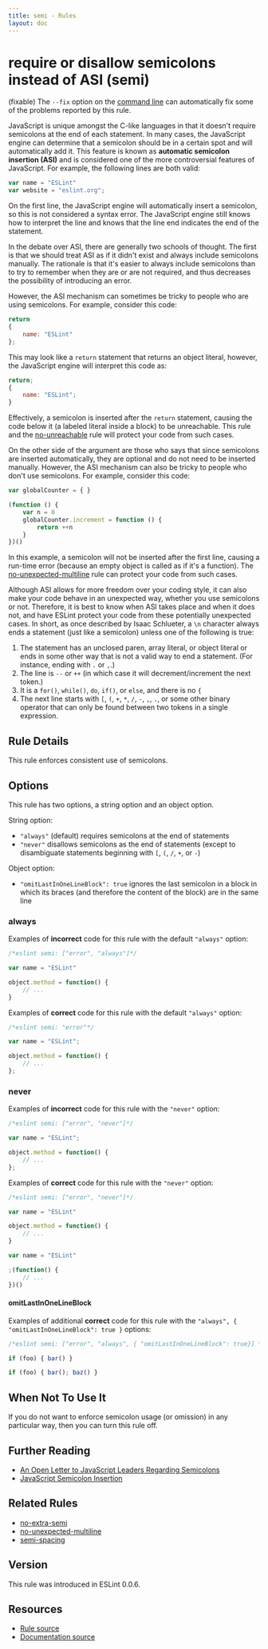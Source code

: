 ```yaml
---
title: semi - Rules
layout: doc
---
```

<!-- Note: No pull requests accepted for this file. See README.md in the root directory for details. -->

# require or disallow semicolons instead of ASI (semi)

(fixable) The `--fix` option on the [command line](../user-guide/command-line-interface#fix) can automatically fix some of the problems reported by this rule.

JavaScript is unique amongst the C-like languages in that it doesn't require semicolons at the end of each statement. In many cases, the JavaScript engine can determine that a semicolon should be in a certain spot and will automatically add it. This feature is known as **automatic semicolon insertion (ASI)** and is considered one of the more controversial features of JavaScript. For example, the following lines are both valid:

```js
var name = "ESLint"
var website = "eslint.org";
```

On the first line, the JavaScript engine will automatically insert a semicolon, so this is not considered a syntax error. The JavaScript engine still knows how to interpret the line and knows that the line end indicates the end of the statement.

In the debate over ASI, there are generally two schools of thought. The first is that we should treat ASI as if it didn't exist and always include semicolons manually. The rationale is that it's easier to always include semicolons than to try to remember when they are or are not required, and thus decreases the possibility of introducing an error.

However, the ASI mechanism can sometimes be tricky to people who are using semicolons. For example, consider this code:

```js
return
{
    name: "ESLint"
};
```

This may look like a `return` statement that returns an object literal, however, the JavaScript engine will interpret this code as:

```js
return;
{
    name: "ESLint";
}
```

Effectively, a semicolon is inserted after the `return` statement, causing the code below it (a labeled literal inside a block) to be unreachable. This rule and the [no-unreachable](no-unreachable) rule will protect your code from such cases.

On the other side of the argument are those who says that since semicolons are inserted automatically, they are optional and do not need to be inserted manually. However, the ASI mechanism can also be tricky to people who don't use semicolons. For example, consider this code:

```js
var globalCounter = { }

(function () {
    var n = 0
    globalCounter.increment = function () {
        return ++n
    }
})()
```

In this example, a semicolon will not be inserted after the first line, causing a run-time error (because an empty object is called as if it's a function). The [no-unexpected-multiline](no-unexpected-multiline) rule can protect your code from such cases.

Although ASI allows for more freedom over your coding style, it can also make your code behave in an unexpected way, whether you use semicolons or not. Therefore, it is best to know when ASI takes place and when it does not, and have ESLint protect your code from these potentially unexpected cases. In short, as once described by Isaac Schlueter, a `\n` character always ends a statement (just like a semicolon) unless one of the following is true:

1. The statement has an unclosed paren, array literal, or object literal or ends in some other way that is not a valid way to end a statement. (For instance, ending with `.` or `,`.)
1. The line is `--` or `++` (in which case it will decrement/increment the next token.)
1. It is a `for()`, `while()`, `do`, `if()`, or `else`, and there is no `{`
1. The next line starts with `[`, `(`, `+`, `*`, `/`, `-`, `,`, `.`, or some other binary operator that can only be found between two tokens in a single expression.

## Rule Details

This rule enforces consistent use of semicolons.

## Options

This rule has two options, a string option and an object option.

String option:

* `"always"` (default) requires semicolons at the end of statements
* `"never"` disallows semicolons as the end of statements (except to disambiguate statements beginning with `[`, `(`, `/`, `+`, or `-`)

Object option:

* `"omitLastInOneLineBlock": true` ignores the last semicolon in a block in which its braces (and therefore the content of the block) are in the same line

### always

Examples of **incorrect** code for this rule with the default `"always"` option:

```js
/*eslint semi: ["error", "always"]*/

var name = "ESLint"

object.method = function() {
    // ...
}
```

Examples of **correct** code for this rule with the default `"always"` option:

```js
/*eslint semi: "error"*/

var name = "ESLint";

object.method = function() {
    // ...
};
```

### never

Examples of **incorrect** code for this rule with the `"never"` option:

```js
/*eslint semi: ["error", "never"]*/

var name = "ESLint";

object.method = function() {
    // ...
};
```

Examples of **correct** code for this rule with the `"never"` option:

```js
/*eslint semi: ["error", "never"]*/

var name = "ESLint"

object.method = function() {
    // ...
}

var name = "ESLint"

;(function() {
    // ...
})()
```

#### omitLastInOneLineBlock

Examples of additional **correct** code for this rule with the `"always", { "omitLastInOneLineBlock": true }` options:

```js
/*eslint semi: ["error", "always", { "omitLastInOneLineBlock": true}] */

if (foo) { bar() }

if (foo) { bar(); baz() }
```

## When Not To Use It

If you do not want to enforce semicolon usage (or omission) in any particular way, then you can turn this rule off.

## Further Reading

* [An Open Letter to JavaScript Leaders Regarding Semicolons](http://blog.izs.me/post/2353458699/an-open-letter-to-javascript-leaders-regarding)
* [JavaScript Semicolon Insertion](http://inimino.org/~inimino/blog/javascript_semicolons)

## Related Rules

* [no-extra-semi](no-extra-semi)
* [no-unexpected-multiline](no-unexpected-multiline)
* [semi-spacing](semi-spacing)

## Version

This rule was introduced in ESLint 0.0.6.

## Resources

* [Rule source](https://github.com/eslint/eslint/tree/master/lib/rules/semi.js)
* [Documentation source](https://github.com/eslint/eslint/tree/master/docs/rules/semi.md)
